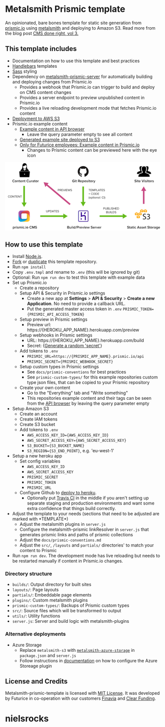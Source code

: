 # Metalsmith Prismic template

An opinionated, bare bones template for static site generation from [prismic.io](https://prismic.io/) using [metalsmith](https://metalsmith.io/) and deploying to Amazon S3. Read more from the blog post [CMS done right, vol 3.](http://futurice.com/blog/cms-done-right-vol-3)

## This template includes

* Documentation on how to use this template and best practices
* [Handlebars](http://handlebarsjs.com/) templates
* [Sass](http://sass-lang.com/) styling
* Dependency on [metalsmith-prismic-server](https://github.com/futurice/metalsmith-prismic-server) for automatically building and deploying changes from Prismic.io
  * Provides a webhook that Prismic.io can trigger to build and deploy on CMS content changes
  * Provides a server endpoint to preview unpublished content in Prismic.io
  * Provides a live reloading development mode that fetches Prismic.io content
* [Deployment to AWS S3](https://github.com/mwishek/metalsmith-s3)
* Prismic.io example content
  * [Example content in API browser](https://metalsmith-prismic-template.prismic.io/api)
    * Leave the query parameter empty to see all content
  * [Generated example site deployed to S3](http://metalsmith-prismic-template.futurice.com/)
  * [Only for Futurice employees: Example content in Prismic.io](https://metalsmith-prismic-template.prismic.io/)
    * Changes to Prismic content can be previewed here with the eye icon

![overview architecture](docs/architecture.png)

## How to use this template

* Install [Node.js](https://nodejs.org/en/download/).
* [Fork](https://help.github.com/articles/fork-a-repo/) or [duplicate](https://help.github.com/articles/duplicating-a-repository/) this template repository.
* Run `npm install`
* Copy `.env.tmpl` and rename to `.env` (this will be ignored by git)
* Optional: Run `npm run dev` to test this template with example data
* Set up Prismic.io
  * Create a repository
  * Setup API & Security in Prismic.io settings
    * Create a new app at **Settings** > **API & Security** > **Create a new Application**. No need to provide a callback URL.
    * Put the generated master access token in `.env`
      `PRISMIC_TOKEN={PRISMIC_API_ACCESS_TOKEN}`
  * Setup preview in Prismic settings
    * Preview url: https://{HEROKU_APP_NAME}.herokuapp.com/preview
  * Setup webhooks in Prismic settings
    * URL: https://{HEROKU_APP_NAME}.herokuapp.com/build
    * Secret: {[Generate a random 'secret'](https://www.google.com/search?q=random+key+generator)}
  * Add tokens to `.env`
    * `PRISMIC_URL=https://{PRISMIC_APP_NAME}.prismic.io/api`
    * `PRISMIC_SECRET={PRISMIC_WEBHOOK_SECRET}`
  * Setup custom types in Prismic settings
    * See `docs/prismic-conventions` for best practices
    * See `prismic-custom-types/` for this example repositories custom type json files, that can be copied to your Prismic repository
  * Create your own content
    * Go to the "Everything" tab and "Write something"
    * This repositories example content and their tags can be seen from the [API browser](https://metalsmith-prismic-template.prismic.io/api) by leaving the query parameter empty
* Setup Amazon S3
  * Create an account
  * Create IAM tokens
  * Create S3 bucket
  * Add tokens to `.env`
    * `AWS_ACCESS_KEY_ID={AWS_ACCESS_KEY_ID}`
    * `AWS_SECRET_ACCESS_KEY={AWS_SECRET_ACCESS_KEY}`
    * `S3_BUCKET={S3_BUCKET_NAME}`
    * `S3_REGION={S3_END_POINT}`, e.g. 'eu-west-1'
* Setup a new heroku app
  * Set config variables
    * `AWS_ACCESS_KEY_ID`
    * `AWS_SECRET_ACCESS_KEY`
    * `PRISMIC_SECRET`
    * `PRISMIC_TOKEN`
    * `PRISMIC_URL`
  * Configure Github to [deploy to heroku](https://developer.github.com/guides/automating-deployments-to-integrators/).
    * Optionally put [Travis CI](https://docs.travis-ci.com/user/deployment/heroku/) in the middle if you aren't setting up separate staging and production environments and want some extra confidence that things build correctly.
* Adjust the template to your needs (sections that need to be adjusted are marked with \*TEMPLATE\*)
  * Adjust the metalsmith plugins in `server.js`
  * Configure the metalsmith-prismic linkResolver in `server.js` that generates prismic links and paths of prismic collections
  * Adjust the `docs/prismic-conventions.md`
  * Adjust the `src/`, `/layouts` and `partials/` directories' to match your content to Prismic
* Run `npm run dev`. The development mode has live reloading but needs to be restarted manually if content in Prismic.io changes.

### Directory structure

* `builds/`: Output directory for built sites
* `layouts/`: Page layouts
* `partials/`: Embeddable page elements
* `plugins/`: Custom metalsmith plugins
* `prismic-custom-types/`: Backups of Prismic custom types
* `src/`: Source files which will be transformed to output
* `utils/`: Utility functions
* `server.js`: Server and build logic with metalsmith-plugins

### Alternative deployments

 * Azure Storage
   * Replace `metalsmith-s3` with [`metalsmith-azure-storage`](https://github.com/futurice/metalsmith-azure-storage) in `package.json` and `server.js`
   * Follow instructions in [documentation](https://github.com/futurice/metalsmith-azure-storage) on how to configure the Azure Storeage plugin

## License and Credits

Metalsmith-prismic-template is licensed with [MIT License](LICENSE.md). It was developed by Futurice in co-operation with our customers [Finavia](http://www.finavia.fi/) and [Clear Funding](http://clearfunding.com/).
# nielsrocks
